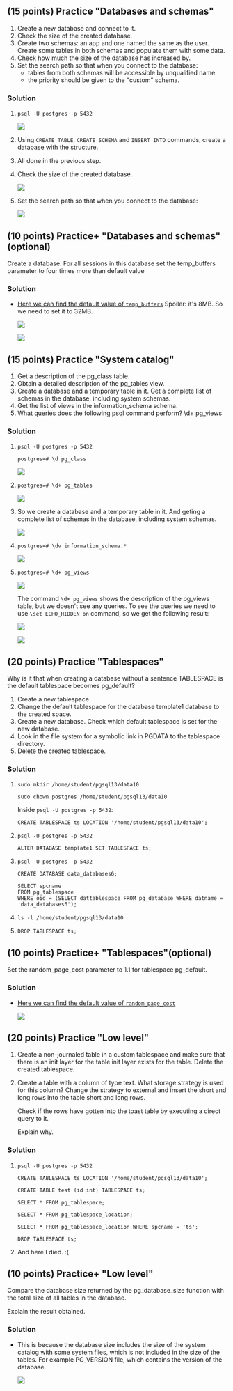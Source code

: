 ## (15 points) Practice "Databases and schemas"

1. Create a new database and connect to it.
2. Check the size of the created database.
3. Create two schemas: an app and one named the same as the user.
Create some tables in both schemas and populate them with some data.
4. Check how much the size of the database has increased by.
5. Set the search path so that when you connect to the database:
    * tables from both schemas will be accessible by unqualified name
    * the priority should be given to the "custom" schema.

### Solution

1. `psql -U postgres -p 5432`

    ![](pictures/hw3-1.png)

2. Using `CREATE TABLE`, `CREATE SCHEMA` and `INSERT INTO` commands, create a database with the structure.

3. All done in the previous step.

4. Check the size of the created database.

    ![](pictures/hw3-2.png)

5. Set the search path so that when you connect to the database:

    ![](pictures/hw3-3.png)

## (10 points) Practice+ "Databases and schemas"(optional)

Create a database. For all sessions in this database set the temp_buffers parameter to four times more than default value

### Solution

* [Here we can find the default value of `temp_buffers`](https://postgresqlco.nf/doc/en/param/temp_buffers/) Spoiler: it's 8MB. So we need to set it to 32MB.

    ![](pictures/hw3-4.png)

    ![](pictures/hw3-5.png)

## (15 points) Practice "System catalog"

1. Get a description of the pg_class table.
2. Obtain a detailed description of the pg_tables view.
3. Create a database and a temporary table in it. Get a complete list of schemas in the database, including system schemas.
4. Get the list of views in the information_schema schema.
5. What queries does the following psql command perform? \d+ pg_views

### Solution

1. `psql -U postgres -p 5432`

    `postgres=# \d pg_class`

    ![](pictures/hw3-6.png)

2. `postgres=# \d+ pg_tables`

    ![](pictures/hw3-7.png)

3. So we create a database and a temporary table in it. And geting a complete list of schemas in the database, including system schemas.

    ![](pictures/hw3-8.png)

4. `postgres=# \dv information_schema.*`

    ![](pictures/hw3-9.png)

5. `postgres=# \d+ pg_views`

    ![](pictures/hw3-10.png)

    The command `\d+ pg_views` shows the description of the pg_views table, but we doesn't see any queries. To see the queries we need to use `\set ECHO_HIDDEN on` command, so we get the following result:

    ![](pictures/hw3-11.png)

    ![](pictures/hw3-12.png)

## (20 points) Practice "Tablespaces"

Why is it that when creating a database without a sentence
TABLESPACE is the default tablespace
becomes pg_default?
1. Create a new tablespace.
2. Change the default tablespace for the database template1 database to the created space.
3. Create a new database. Check which default tablespace is set for the new database.
4. Look in the file system for a symbolic link in PGDATA to the tablespace directory.
5. Delete the created tablespace.

### Solution

1. `sudo mkdir /home/student/pgsql13/data10`

    `sudo chown postgres /home/student/pgsql13/data10`

    Inside `psql -U postgres -p 5432`:

    ```
    CREATE TABLESPACE ts LOCATION '/home/student/pgsql13/data10';
    ```

2. `psql -U postgres -p 5432`

    ```
    ALTER DATABASE template1 SET TABLESPACE ts;
    ```

3. `psql -U postgres -p 5432`

    ```
    CREATE DATABASE data_databases6;

    SELECT spcname
    FROM pg_tablespace
    WHERE oid = (SELECT dattablespace FROM pg_database WHERE datname = 'data_databases6');
    ```

4. `ls -l /home/student/pgsql13/data10`

5. `DROP TABLESPACE ts;`

## (10 points) Practice+ "Tablespaces"(optional)

Set the random_page_cost parameter to 1.1 for tablespace pg_default.

### Solution

* [Here we can find the default value of `random_page_cost`](https://postgresqlco.nf/doc/en/param/random_page_cost/)

    ![](pictures/hw3-13.png)


## (20 points) Practice "Low level"

1. Create a non-journaled table in a custom tablespace and make sure that there is an init layer for the table init layer exists for the table. Delete the created tablespace.
2. Create a table with a column of type text. What storage strategy is used for this column? Change the strategy to external and insert the short and long rows into the table short and long rows.
    
    Check if the rows have gotten into the toast table by executing a direct query to it.
    
    Explain why.


### Solution

1. `psql -U postgres -p 5432`

    ```
    CREATE TABLESPACE ts LOCATION '/home/student/pgsql13/data10';

    CREATE TABLE test (id int) TABLESPACE ts;

    SELECT * FROM pg_tablespace;

    SELECT * FROM pg_tablespace_location;

    SELECT * FROM pg_tablespace_location WHERE spcname = 'ts';

    DROP TABLESPACE ts;
    ```

2. And here I died. :(

## (10 points) Practice+ "Low level"

Compare the database size returned by the pg_database_size function with the total size of all tables in the database.

Explain the result obtained.

### Solution

* This is because the database size includes the size of the system catalog with some system files, which is not included in the size of the tables. For example PG_VERSION file, which contains the version of the database.

    ![](pictures/hw3-14.png)

    